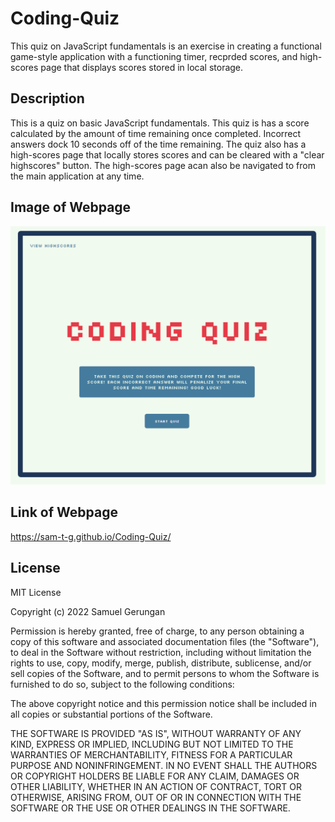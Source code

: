 # Coding-Quiz

This quiz on JavaScript fundamentals is an exercise in creating a functional game-style application with a functioning timer, recprded scores, and high-scores page that displays scores stored in local storage.

## Description

This is a quiz on basic JavaScript fundamentals. This quiz is has a score calculated by the amount of time remaining once completed. Incorrect answers dock 10 seconds off of the time remaining. The quiz also has a high-scores page that locally stores scores and can be cleared with a "clear highscores" button. The high-scores page acan also be navigated to from the main application at any time.

## Image of Webpage

![Screenshot of the completed webpage](/assets/application-screenshot.png)

## Link of Webpage

https://sam-t-g.github.io/Coding-Quiz/

## License

MIT License

Copyright (c) 2022 Samuel Gerungan

Permission is hereby granted, free of charge, to any person obtaining a copy of this software and associated documentation files (the "Software"), to deal in the Software without restriction, including without limitation the rights to use, copy, modify, merge, publish, distribute, sublicense, and/or sell copies of the Software, and to permit persons to whom the Software is furnished to do so, subject to the following conditions:

The above copyright notice and this permission notice shall be included in all copies or substantial portions of the Software.

THE SOFTWARE IS PROVIDED "AS IS", WITHOUT WARRANTY OF ANY KIND, EXPRESS OR IMPLIED, INCLUDING BUT NOT LIMITED TO THE WARRANTIES OF MERCHANTABILITY, FITNESS FOR A PARTICULAR PURPOSE AND NONINFRINGEMENT. IN NO EVENT SHALL THE AUTHORS OR COPYRIGHT HOLDERS BE LIABLE FOR ANY CLAIM, DAMAGES OR OTHER LIABILITY, WHETHER IN AN ACTION OF CONTRACT, TORT OR OTHERWISE, ARISING FROM, OUT OF OR IN CONNECTION WITH THE SOFTWARE OR THE USE OR OTHER DEALINGS IN THE SOFTWARE.
